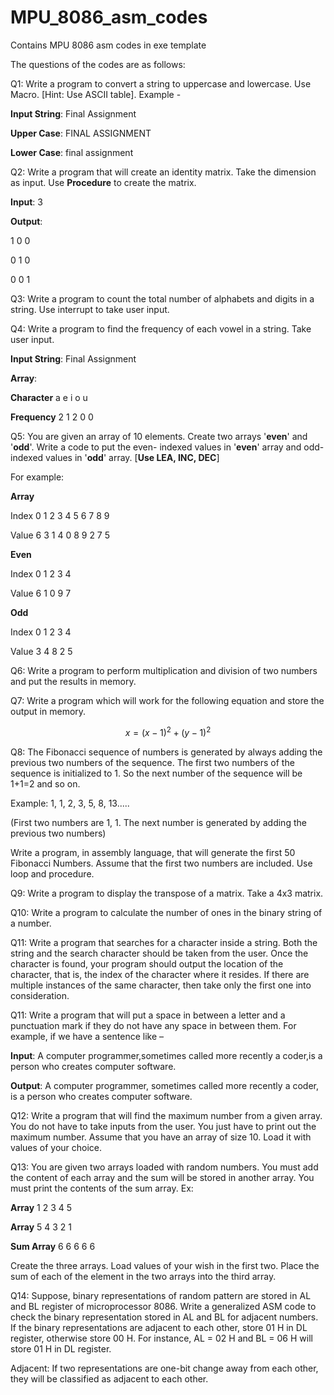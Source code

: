 # MPU_8086_asm_codes
Contains MPU 8086 asm codes in exe template

The questions of the codes are as follows:

Q1: Write a program to convert a string to uppercase and lowercase. Use Macro. [Hint: Use
ASCII table]. Example -

**Input String**: Final Assignment

**Upper Case**: FINAL ASSIGNMENT

**Lower Case**: final assignment

Q2: Write a program that will create an identity matrix. Take the dimension as input. Use
**Procedure** to create the matrix.

**Input**: 3

**Output**:

1 0 0

0 1 0

0 0 1

Q3: Write a program to count the total number of alphabets and digits in a string. Use interrupt to take user input.

Q4: Write a program to find the frequency of each vowel in a string. Take user input.

**Input String**: Final Assignment

**Array**: 

**Character** a e i o u 

**Frequency** 2 1 2 0 0 

Q5: You are given an array of 10 elements. Create two arrays '**even**' and '**odd**'. Write a code to put the even-
indexed values in '**even**' array and odd-indexed values in '**odd**' array. [**Use LEA, INC, DEC**]

For example:

**Array**

Index 0 1 2 3 4 5 6 7 8 9

Value 6 3 1 4 0 8 9 2 7 5

**Even**

Index 0 1 2 3 4

Value 6 1 0 9 7

**Odd**

Index 0 1 2 3 4

Value 3 4 8 2 5

Q6: Write a program to perform multiplication and division of two numbers and put the results in
memory.

Q7: Write a program which will work for the following equation and store the output in memory.

$$x = {(x - 1)}^2 + {(y - 1)}^2$$

Q8: The Fibonacci sequence of numbers is generated by always adding the previous two numbers of
the sequence. The first two numbers of the sequence is initialized to 1. So the next number of
the sequence will be 1+1=2 and so on.

Example: 1, 1, 2, 3, 5, 8, 13.....

(First two numbers are 1, 1. The next number is generated by adding the previous two
numbers)

Write a program, in assembly language, that will generate the first 50 Fibonacci Numbers.
Assume that the first two numbers are included. Use loop and procedure.

Q9: Write a program to display the transpose of a matrix. Take a 4x3 matrix.

Q10: Write a program to calculate the number of ones in the binary string of a number.

Q11: Write a program that searches for a character inside a string. Both the string and the search
character should be taken from the user. Once the character is found, your program should
output the location of the character, that is, the index of the character where it resides. If there
are multiple instances of the same character, then take only the first one into consideration.

Q11: Write a program that will put a space in between a letter and a punctuation mark if they do not
have any space in between them. For example, if we have a sentence like –

**Input**: A computer programmer,sometimes called more recently a coder,is a person who
creates computer software.

**Output**: A computer programmer, sometimes called more recently a coder, is a person who
creates computer software.

Q12: Write a program that will find the maximum number from a given array. You do not have to take
inputs from the user. You just have to print out the maximum number. Assume that you have an
array of size 10. Load it with values of your choice.

Q13: You are given two arrays loaded with random numbers. You must add the content of each array
and the sum will be stored in another array. You must print the contents of the sum array. Ex:

**Array** 1 2 3 4 5

**Array** 5 4 3 2 1

**Sum Array** 6 6 6 6 6

Create the three arrays. Load values of your wish in the first two. Place the sum of each of the
element in the two arrays into the third array.

Q14: Suppose, binary representations of random pattern are stored in AL and BL register of microprocessor
8086. Write a generalized ASM code to check the binary representation stored in AL and BL for adjacent
numbers. If the binary representations are adjacent to each other, store 01 H in DL register, otherwise store
00 H. For instance, AL = 02 H and BL = 06 H will store 01 H in DL register.

Adjacent: If two representations are one-bit change away from each other, they will be classified as adjacent
to each other.


